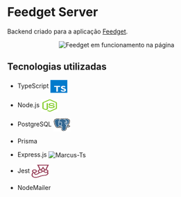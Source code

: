 # Feedget Server

Backend criado para a aplicação [Feedget](https://github.com/feedget).

<div align="center">
    <img src="https://imgur.com/BnBnw5S" alt="Feedget em funcionamento na página">
</div>

## Tecnologias utilizadas

- TypeScript <img align="center" alt="Marcus-Ts" height="30" width="40" src="https://raw.githubusercontent.com/devicons/devicon/master/icons/typescript/typescript-original.svg">

- Node.js <img align="center" alt="Marcus-Ts" height="30" width="40" src="https://raw.githubusercontent.com/devicons/devicon/master/icons/nodejs/nodejs-original.svg">

- PostgreSQL <img align="center" alt="Marcus-Ts" height="30" width="40" src="https://raw.githubusercontent.com/devicons/devicon/master/icons/postgresql/postgresql-original.svg">

- Prisma

- Express.js <img align="center" alt="Marcus-Ts" height="30" width="40" src="https://raw.githubusercontent.com/devicons/devicon/master/icons/expressjs/expressjs-original.svg">

- Jest <img align="center" alt="Marcus-Ts" height="30" width="40" src="https://raw.githubusercontent.com/devicons/devicon/master/icons/jest/jest-original.svg">

- NodeMailer
